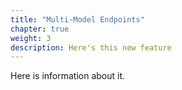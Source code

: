 ```yaml
---
title: "Multi-Model Endpoints"
chapter: true
weight: 3
description: Here's this new feature
---
```


Here is information about it.

